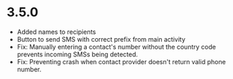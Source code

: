 # 3.5.0
* Added names to recipients
* Button to send SMS with correct prefix from main activity
* Fix: Manually entering a contact's number without the country code
  prevents incoming SMSs being detected.
* Fix: Preventing crash when contact provider doesn't return valid phone
  number.
